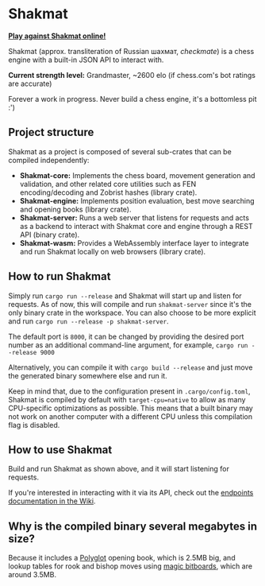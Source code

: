 # Shakmat

[**Play against Shakmat online!**](https://agube.lu/shakmat)

Shakmat (approx. transliteration of Russian шахмат, *checkmate*) is a chess engine with a built-in JSON API to interact with.

**Current strength level:** Grandmaster, ~2600 elo (if chess.com's bot ratings are accurate)

Forever a work in progress. Never build a chess engine, it's a bottomless pit :')

## Project structure
Shakmat as a project is composed of several sub-crates that can be compiled independently:
- **Shakmat-core:** Implements the chess board, movement generation and validation, and other related core utilities such as FEN encoding/decoding and Zobrist hashes (library crate).
- **Shakmat-engine:** Implements position evaluation, best move searching and opening books (library crate).
- **Shakmat-server:** Runs a web server that listens for requests and acts as a backend to interact with Shakmat core and engine through a REST API (binary crate).
- **Shakmat-wasm:** Provides a WebAssembly interface layer to integrate and run Shakmat locally on web browsers (library crate).

## How to run Shakmat

Simply run `cargo run --release` and Shakmat will start up and listen for requests. As of now, this will compile and run `shakmat-server` since it's the only binary crate in the workspace. You can also choose to be more explicit and run `cargo run --release -p shakmat-server`.

The default port is `8000`, it can be changed by providing the desired port number as an additional command-line argument, for example, `cargo run --release 9000`

Alternatively, you can compile it with `cargo build --release` and just move the generated binary somewhere else and run it.

Keep in mind that, due to the configuration present in `.cargo/config.toml`, Shakmat is compiled by default with `target-cpu=native` to allow as many CPU-specific optimizations as possible. This means that a built binary may not work on another computer with a different CPU unless this compilation flag is disabled.

## How to use Shakmat

Build and run Shakmat as shown above, and it will start listening for requests.

If you're interested in interacting with it via its API, check out the [endpoints documentation in the Wiki](https://github.com/agubelu/Shakmat/wiki/API-endpoints).

## Why is the compiled binary several megabytes in size?
Because it includes a [Polyglot](http://hgm.nubati.net/book_format.html) opening book, which is 2.5MB big, and lookup tables for rook and bishop moves using [magic bitboards](https://www.chessprogramming.org/Magic_Bitboards), which are around 3.5MB.

